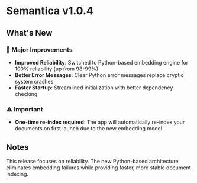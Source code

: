 # Semantica v1.0.4

## What's New

### 🚀 Major Improvements
- **Improved Reliability**: Switched to Python-based embedding engine for 100% reliability (up from 98-99%)
- **Better Error Messages**: Clear Python error messages replace cryptic system crashes
- **Faster Startup**: Streamlined initialization with better dependency checking

### ⚠️ Important
- **One-time re-index required**: The app will automatically re-index your documents on first launch due to the new embedding model

## Notes
This release focuses on reliability. The new Python-based architecture eliminates embedding failures while providing faster, more stable document indexing.
